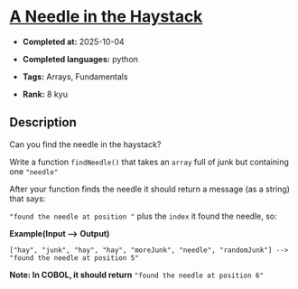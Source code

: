 # [A Needle in the Haystack](https://www.codewars.com/kata/56676e8fabd2d1ff3000000c)

- **Completed at:** 2025-10-04

- **Completed languages:** python

- **Tags:** Arrays, Fundamentals

- **Rank:** 8 kyu

## Description

Can you find the needle in the haystack?

Write a function `findNeedle()` that takes an `array` full of junk but containing one `"needle"`

After your function finds the needle it should return a message (as a string) that says:

`"found the needle at position "` plus the `index` it found the needle, so: 

**Example(Input --> Output)**
```
["hay", "junk", "hay", "hay", "moreJunk", "needle", "randomJunk"] --> "found the needle at position 5" 
```

**Note: In COBOL, it should return** `"found the needle at position 6"`